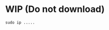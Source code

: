# WIP (Do not download)
<!---
# RIS for RPi4
Please follow the link to install ROS-noetic on RPi4. Steps for custom configurations such as boot-previlages, network settings, SPI settings, and setup of the RPI4 is currently a WIP.

# moah_ws

Example ROS interface to control the bimanual manipulator system. Modular, Open-source Arm Hand (MOAH) system was the old project name.
This includes the simulation and operation of the robot in rViz.

## Dependencies


# CaptoGloveDocker

The Bluetooth communication is set within a docker and can be installed following the steps listed below :

* WIP

## Setting Up ODrive Controllers
Please make sure to go through [getting started](https://docs.odriverobotics.com/v/0.5.6/getting-started.html) page for setting up and tuning the ODrive motors
A set of basic initial settings is avaliable for the ODrives

### Setting commands and motor numbering


## System Networking

You will need some ethernet cables, a router, a computer (our case was the NUC7), and a RPi4. 


### Main Computer (with moah_ws)

```
ROS_MASTER =
```

```
ROS_IP =
 ```
### RPi4 ROS to CANbus Passover

```ROS_MASTER = ```
```ROS_IP = ```

## Virtual Interface Usage
### On the Main Computer (with moah_ws)
* ToDo - add a screenshot of the terminator split screen
First start rescore

```
roscore
```

Then, run the following command to bring up the visualizer.

```
roslaunch
```

If you wish to test the robot model, edit the `view_arm.launch` files and uncomment the GUI controls for slider control of the robot arms


To bringup the controllers, run the following

```
roslaunch
```

To start the motion remapping via functional anthropomorphism, run the following commands to start the controller for each of the arms.

```
roslaunch
```

```
roslaunch
```

### Connection to Input Interfaces
The robot system is designed for the hybrid glove setup with individual controls for the hand and arm. 
The Captoglove bluetooth interface is setup within a Dockerfile. 

If the Captoglove is not showing blue, (most likely orange or magneta) press and hold the button until an orange light flashes after the light turns off (approx, 9 secs). This should set the captoglove into a white light indicator for it to be in pairing mode.

change your directory to the installed docker folder
```
cd CaptoGloveDocker
```

start docker

```
./start melodic_11
```

make sure dbus connection is successful

#### Connecting Captoglove
```
bluetoothctl
```

```
scan on
```

Once the MAC address and captoglove appears, stop the scan and connect to the glove
```
scan off
```

```
connect XX:XX:XX:XX:XX
```

Remember to pair the device before exiting bluetoothctl
```
pair
```

```
exit
```


Now run the captoglove wrapper. The finger flexion positions are published to `\leftservo_recorded` topic
```
roslaunch
```

To start the Polhemus, please use the provided package and run the following command.
NOTE : For calibration purposes, only turn on the Polhemus machine once the user wearing the sensor is in the initial position. Once the liberty system indication light turns green, run the following command to start the Polhemus system.

```
roslaunch
```

Once the markers are found, you should see the markers published under `\tf` in RViz


## Connecting to Physical Robot
On the RPi4, once multi-machine ROS is setup, run the following command to start passing the commands from the topics `\leftarm\position_controller\command` and `\rightarm\position_controller\command` over onto the CANbus network where the ODrive boards will try to move to the target positions.

```
rosrun
```

For faster communications, remember to change the `txqlen` to 1 for the can interface
-->

```
sudo ip .....
```
